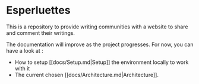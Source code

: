 # Esperluettes

This is a repository to provide writing communities with a website to share and comment their writings.

The documentation will improve as the project progresses. For now, you can have a look at :
- How to setup [[docs/Setup.md|Setup]] the environment locally to work with it
- The current chosen [[docs/Architecture.md|Architecture]].
